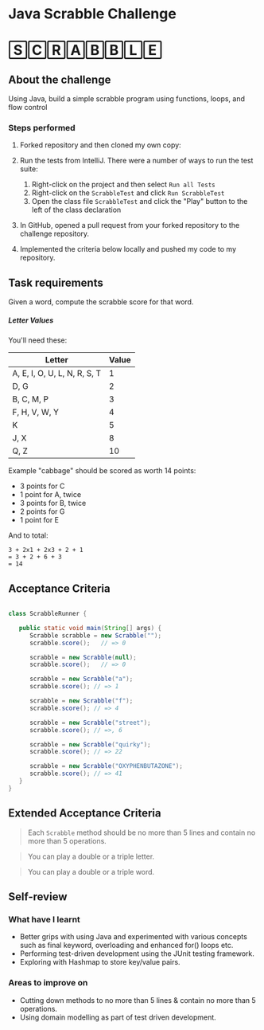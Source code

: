 # Java Scrabble Challenge


# 🅂🄲🅁🄰🄱🄱🄻🄴


## About the challenge
Using Java, build a simple scrabble program using functions, loops, and flow control

### Steps performed

1. Forked repository and then cloned my own copy:
2. Run the tests from IntelliJ. There were a number of ways to run the test suite:
   1. Right-click on the project and then select `Run all Tests`
   2. Right-click on the `ScrabbleTest` and click `Run ScrabbleTest`
   3. Open the class file `ScrabbleTest` and click the "Play" button to the left of the class declaration

3. In GitHub, opened a pull request from your forked repository to the challenge repository.
4. Implemented the criteria below locally and pushed my code to my repository.

## Task requirements

Given a word, compute the scrabble score for that word.

##### Letter Values

You'll need these:

| Letter                        | Value  |
| ----                          |  ----  |
| A, E, I, O, U, L, N, R, S, T  |     1  |
| D, G                          |     2  |
| B, C, M, P                    |     3  |
| F, H, V, W, Y                 |     4  |
| K                             |     5  |
| J, X                          |     8  |
| Q, Z                          |     10 |

Example
"cabbage" should be scored as worth 14 points:

- 3 points for C
- 1 point for A, twice
- 3 points for B, twice
- 2 points for G
- 1 point for E

And to total:

```
3 + 2x1 + 2x3 + 2 + 1
= 3 + 2 + 6 + 3
= 14
```

## Acceptance Criteria

```java

class ScrabbleRunner {

   public static void main(String[] args) {
      Scrabble scrabble = new Scrabble("");
      scrabble.score();   // => 0

      scrabble = new Scrabble(null);
      scrabble.score();   // => 0

      scrabble = new Scrabble("a");
      scrabble.score(); // => 1

      scrabble = new Scrabble("f");
      scrabble.score(); // => 4

      scrabble = new Scrabble("street");
      scrabble.score(); // =>, 6

      scrabble = new Scrabble("quirky");
      scrabble.score(); // => 22

      scrabble = new Scrabble("OXYPHENBUTAZONE");
      scrabble.score(); // => 41
   }
}
```

## Extended Acceptance Criteria
> Each `Scrabble` method should be no more than 5 lines and contain no more than 5 operations.

> You can play a double or a triple letter.

> You can play a double or a triple word.

## Self-review
### What have I learnt
* Better grips with using Java and experimented with various concepts such as final keyword, overloading and enhanced for() loops etc.
* Performing test-driven development using the JUnit testing framework.
* Exploring with Hashmap to store key/value pairs.
### Areas to improve on
* Cutting down methods to no more than 5 lines & contain no more than 5 operations.
* Using domain modelling as part of test driven development.